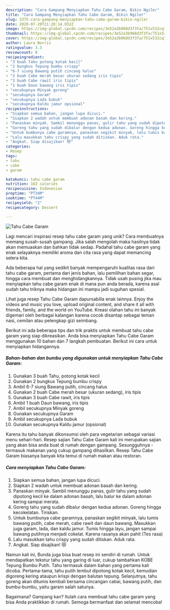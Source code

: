 ```yaml
---
description: "Cara Gampang Menyiapkan Tahu Cabe Garam, Bikin Ngiler"
title: "Cara Gampang Menyiapkan Tahu Cabe Garam, Bikin Ngiler"
slug: 3375-cara-gampang-menyiapkan-tahu-cabe-garam-bikin-ngiler
date: 2020-07-20T21:28:14.032Z
image: https://img-global.cpcdn.com/recipes/3e52a3b968d3f3fa/751x532cq70/tahu-cabe-garam-foto-resep-utama.jpg
thumbnail: https://img-global.cpcdn.com/recipes/3e52a3b968d3f3fa/751x532cq70/tahu-cabe-garam-foto-resep-utama.jpg
cover: https://img-global.cpcdn.com/recipes/3e52a3b968d3f3fa/751x532cq70/tahu-cabe-garam-foto-resep-utama.jpg
author: Laura Norris
ratingvalue: 3.3
reviewcount: 8
recipeingredient:
- "3 buah Tahu potong kotak kecil"
- "2 bungkus Tepung bumbu crispy"
- "6-7 siung Bawang putih cincang halus"
- "2 buah Cabe merah besar ukuran sedang iris tipis"
- "3 buah Cabe rawit iris tipis"
- "1 buah Daun bawang iris tipis"
- "secukupnya Minyak goreng"
- "secukupnya Garam"
- "secukupnya Lada bubuk"
- "secukupnya Kaldu jamur opsional"
recipeinstructions:
- "Siapkan semua bahan, jangan lupa dicuci."
- "Siapkan 2 wadah untuk membuat adonan basah dan kering."
- "Panaskan minyak. Sambil menunggu panas, gulir tahu yang sudah dipotong kecil ke dalam adonan basah, lalu balur ke dalam adonan kering sampai merata."
- "Goreng tahu yang sudah dibalur dengan kedua adonan. Goreng hingga kecokelatan. Tiriskan."
- "Untuk bumbunya cabe garamnya, panaskan segikit minyak, lalu tumis bawang putih, cabe merah, cabe rawit dan daun bawang. Masukkan juga garam, lada, dan kaldu jamur. Tumis hingga layu, jangan sampai bawang putihnya menjadi cokelat. Karena rasanya akan pahit (Tes rasa)"
- "Lalu masukkan tahu crispy yang sudah ditiskan. Aduk rata."
- "Angkat. Siap disajikan! 😻"
categories:
- Resep
tags:
- tahu
- cabe
- garam

katakunci: tahu cabe garam 
nutrition: 163 calories
recipecuisine: Indonesian
preptime: "PT34M"
cooktime: "PT44M"
recipeyield: "2"
recipecategory: Dessert

---
```



![Tahu Cabe Garam](https://img-global.cpcdn.com/recipes/3e52a3b968d3f3fa/751x532cq70/tahu-cabe-garam-foto-resep-utama.jpg)

Lagi mencari inspirasi resep tahu cabe garam yang unik? Cara membuatnya memang susah-susah gampang. Jika salah mengolah maka hasilnya tidak akan memuaskan dan bahkan tidak sedap. Padahal tahu cabe garam yang enak selayaknya memiliki aroma dan cita rasa yang dapat memancing selera kita.

Ada beberapa hal yang sedikit banyak mempengaruhi kualitas rasa dari tahu cabe garam, pertama dari jenis bahan, lalu pemilihan bahan segar, hingga cara membuat dan menghidangkannya. Tidak usah pusing jika mau menyiapkan tahu cabe garam enak di mana pun anda berada, karena asal sudah tahu triknya maka hidangan ini mampu jadi suguhan spesial.

Lihat juga resep Tahu Cabe Garam dapursabilla enak lainnya. Enjoy the videos and music you love, upload original content, and share it all with friends, family, and the world on YouTube. Kreasi olahan tahu ini banyak digemari oleh berbagai kalangan karena cocok disantap sebagai teman nasi, cemilan atau pelengkap gizi seimbang.


Berikut ini ada beberapa tips dan trik praktis untuk membuat tahu cabe garam yang siap dikreasikan. Anda bisa menyiapkan Tahu Cabe Garam menggunakan 10 bahan dan 7 langkah pembuatan. Berikut ini cara untuk menyiapkan hidangannya.

<!--inarticleads1-->

##### Bahan-bahan dan bumbu yang digunakan untuk menyiapkan Tahu Cabe Garam:

1. Gunakan 3 buah Tahu, potong kotak kecil
1. Gunakan 2 bungkus Tepung bumbu crispy
1. Ambil 6-7 siung Bawang putih, cincang halus
1. Gunakan 2 buah Cabe merah besar (ukuran sedang), iris tipis
1. Gunakan 3 buah Cabe rawit, iris tipis
1. Ambil 1 buah Daun bawang, iris tipis
1. Ambil secukupnya Minyak goreng
1. Gunakan secukupnya Garam
1. Ambil secukupnya Lada bubuk
1. Gunakan secukupnya Kaldu jamur (opsional)


Karena itu tahu banyak dikonsumsi oleh para vegetarian sebagai variasi menu sehari-hari. Resep sajian Tahu Cabe Garam kali ini merupakan sajian yang akan bisa anda buat di rumah dengan gampang. Sesungguhnya - termasuk makanan yang cukup gampang dihasilkan. Resep Tahu Cabe Garam biasanya banyak kita temui di rumah makan atau restoran. 

<!--inarticleads2-->

##### Cara menyiapkan Tahu Cabe Garam:

1. Siapkan semua bahan, jangan lupa dicuci.
1. Siapkan 2 wadah untuk membuat adonan basah dan kering.
1. Panaskan minyak. Sambil menunggu panas, gulir tahu yang sudah dipotong kecil ke dalam adonan basah, lalu balur ke dalam adonan kering sampai merata.
1. Goreng tahu yang sudah dibalur dengan kedua adonan. Goreng hingga kecokelatan. Tiriskan.
1. Untuk bumbunya cabe garamnya, panaskan segikit minyak, lalu tumis bawang putih, cabe merah, cabe rawit dan daun bawang. Masukkan juga garam, lada, dan kaldu jamur. Tumis hingga layu, jangan sampai bawang putihnya menjadi cokelat. Karena rasanya akan pahit (Tes rasa)
1. Lalu masukkan tahu crispy yang sudah ditiskan. Aduk rata.
1. Angkat. Siap disajikan! 😻


Namun kali ini, Bunda juga bisa buat resep ini sendiri di rumah. Untuk mendapatkan tekstur tahu yang garing di luar, cukup tambahkan KOBE Tepung Bumbu Putih. Tahu termasuk dalam bahan yang pertama kali dicoba. Pertama-tama, tahu putih lembut dipotong kotak kecil, kemudian digoreng kering ataupun krispi dengan balutan tepung. Selanjutnya, tahu goreng akan ditumis kembali bersama cincangan cabai, bawang putih, dan bumbu-bumbu, yaitu garam salah satunya. 

Bagaimana? Gampang kan? Itulah cara membuat tahu cabe garam yang bisa Anda praktikkan di rumah. Semoga bermanfaat dan selamat mencoba!
